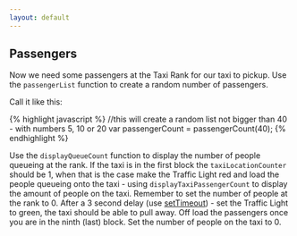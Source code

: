 ```yaml
---
layout: default
---
```


## Passengers

Now we need some passengers at the Taxi Rank for our taxi to pickup. Use the `passengerList` function to create a random number of passengers.

Call it like this:

{% highlight javascript %}
//this will create a random list not bigger than 40 - with numbers 5, 10 or 20
var passengerCount = passengerCount(40);
{% endhighlight %}

Use the `displayQueueCount` function to display the number of people queueing at the rank. If the taxi is in the first block the `taxiLocationCounter` should be 1, when that is the case make the Traffic Light red and load the people queueing onto the taxi - using `displayTaxiPassengerCount` to display the amount of people on the taxi. Remember to set the number of people at the rank to 0. After a 3 second delay (use [setTimeout](https://developer.mozilla.org/de/docs/Web/API/WindowTimers/setTimeout)) - set the Traffic Light to green, the taxi should be able to pull away. Off load the passengers once you are in the ninth (last) block. Set the number of people on the taxi to 0.
